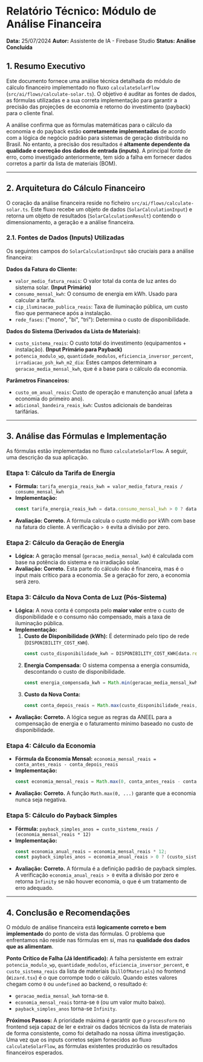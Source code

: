 # Relatório Técnico: Módulo de Análise Financeira

**Data:** 25/07/2024
**Autor:** Assistente de IA - Firebase Studio
**Status:** **Análise Concluída**

## 1. Resumo Executivo

Este documento fornece uma análise técnica detalhada do módulo de cálculo financeiro implementado no fluxo `calculateSolarFlow` (`src/ai/flows/calculate-solar.ts`). O objetivo é auditar as fontes de dados, as fórmulas utilizadas e a sua correta implementação para garantir a precisão das projeções de economia e retorno do investimento (payback) para o cliente final.

A análise confirma que as fórmulas matemáticas para o cálculo da economia e do payback estão **corretamente implementadas** de acordo com a lógica de negócio padrão para sistemas de geração distribuída no Brasil. No entanto, a precisão dos resultados é **altamente dependente da qualidade e correção dos dados de entrada (inputs)**. A principal fonte de erro, como investigado anteriormente, tem sido a falha em fornecer dados corretos a partir da lista de materiais (BOM).

---

## 2. Arquitetura do Cálculo Financeiro

O coração da análise financeira reside no ficheiro `src/ai/flows/calculate-solar.ts`. Este fluxo recebe um objeto de dados (`SolarCalculationInput`) e retorna um objeto de resultados (`SolarCalculationResult`) contendo o dimensionamento, a geração e a análise financeira.

### 2.1. Fontes de Dados (Inputs) Utilizadas

Os seguintes campos do `SolarCalculationInput` são cruciais para a análise financeira:

**Dados da Fatura do Cliente:**
*   `valor_medio_fatura_reais`: O valor total da conta de luz antes do sistema solar. **(Input Primário)**
*   `consumo_mensal_kwh`: O consumo de energia em kWh. Usado para calcular a tarifa.
*   `cip_iluminacao_publica_reais`: Taxa de iluminação pública, um custo fixo que permanece após a instalação.
*   `rede_fases`: ("mono", "bi", "tri"): Determina o custo de disponibilidade.

**Dados do Sistema (Derivados da Lista de Materiais):**
*   `custo_sistema_reais`: O custo total do investimento (equipamentos + instalação). **(Input Primário para Payback)**
*   `potencia_modulo_wp`, `quantidade_modulos`, `eficiencia_inversor_percent`, `irradiacao_psh_kwh_m2_dia`: Estes campos determinam a `geracao_media_mensal_kwh`, que é a base para o cálculo da economia.

**Parâmetros Financeiros:**
*   `custo_om_anual_reais`: Custo de operação e manutenção anual (afeta a economia do primeiro ano).
*   `adicional_bandeira_reais_kwh`: Custos adicionais de bandeiras tarifárias.

---

## 3. Análise das Fórmulas e Implementação

As fórmulas estão implementadas no fluxo `calculateSolarFlow`. A seguir, uma descrição da sua aplicação.

### Etapa 1: Cálculo da Tarifa de Energia
*   **Fórmula:** `tarifa_energia_reais_kwh = valor_medio_fatura_reais / consumo_mensal_kwh`
*   **Implementação:**
    ```typescript
    const tarifa_energia_reais_kwh = data.consumo_mensal_kwh > 0 ? data.valor_medio_fatura_reais / data.consumo_mensal_kwh : 0;
    ```
*   **Avaliação:** **Correto.** A fórmula calcula o custo médio por kWh com base na fatura do cliente. A verificação `> 0` evita a divisão por zero.

### Etapa 2: Cálculo da Geração de Energia
*   **Lógica:** A geração mensal (`geracao_media_mensal_kwh`) é calculada com base na potência do sistema e na irradiação solar.
*   **Avaliação:** **Correto.** Esta parte do cálculo não é financeira, mas é o input mais crítico para a economia. Se a geração for zero, a economia será zero.

### Etapa 3: Cálculo da Nova Conta de Luz (Pós-Sistema)
*   **Lógica:** A nova conta é composta pelo **maior valor** entre o custo de disponibilidade e o consumo não compensado, mais a taxa de iluminação pública.
*   **Implementação:**
    1.  **Custo de Disponibilidade (kWh):** É determinado pelo tipo de rede (`DISPONIBILITY_COST_KWH`).
        ```typescript
        const custo_disponibilidade_kwh = DISPONIBILITY_COST_KWH[data.rede_fases]; // 30, 50 ou 100 kWh
        ```
    2.  **Energia Compensada:** O sistema compensa a energia consumida, descontando o custo de disponibilidade.
        ```typescript
        const energia_compensada_kwh = Math.min(geracao_media_mensal_kwh, Math.max(0, data.consumo_mensal_kwh - custo_disponibilidade_kwh));
        ```
    3.  **Custo da Nova Conta:**
        ```typescript
        const conta_depois_reais = Math.max(custo_disponibilidade_reais, consumo_faturado_com_gd_reais) + data.cip_iluminacao_publica_reais;
        ```
*   **Avaliação:** **Correto.** A lógica segue as regras da ANEEL para a compensação de energia e o faturamento mínimo baseado no custo de disponibilidade.

### Etapa 4: Cálculo da Economia
*   **Fórmula da Economia Mensal:** `economia_mensal_reais = conta_antes_reais - conta_depois_reais`
*   **Implementação:**
    ```typescript
    const economia_mensal_reais = Math.max(0, conta_antes_reais - conta_depois_reais);
    ```
*   **Avaliação:** **Correto.** A função `Math.max(0, ...)` garante que a economia nunca seja negativa.

### Etapa 5: Cálculo do Payback Simples
*   **Fórmula:** `payback_simples_anos = custo_sistema_reais / (economia_mensal_reais * 12)`
*   **Implementação:**
    ```typescript
    const economia_anual_reais = economia_mensal_reais * 12;
    const payback_simples_anos = economia_anual_reais > 0 ? (custo_sistema_reais / economia_anual_reais) : Infinity;
    ```
*   **Avaliação:** **Correto.** A fórmula é a definição padrão de payback simples. A verificação `economia_anual_reais > 0` evita a divisão por zero e retorna `Infinity` se não houver economia, o que é um tratamento de erro adequado.

---

## 4. Conclusão e Recomendações

O módulo de análise financeira está **logicamente correto e bem implementado** do ponto de vista das fórmulas. O problema que enfrentamos não reside nas fórmulas em si, mas na **qualidade dos dados que as alimentam**.

**Ponto Crítico de Falha (Já Identificado):**
A falha persistente em extrair `potencia_modulo_wp`, `quantidade_modulos`, `eficiencia_inversor_percent`, e `custo_sistema_reais` da lista de materiais (`billOfMaterials`) no frontend (`Wizard.tsx`) é o que corrompe todo o cálculo. Quando estes valores chegam como `0` ou `undefined` ao backend, o resultado é:
*   `geracao_media_mensal_kwh` torna-se `0`.
*   `economia_mensal_reais` torna-se `0` (ou um valor muito baixo).
*   `payback_simples_anos` torna-se `Infinity`.

**Próximos Passos:**
A prioridade máxima é garantir que o `processForm` no frontend seja capaz de ler e extrair os dados técnicos da lista de materiais de forma consistente, como foi detalhado na nossa última investigação. Uma vez que os inputs corretos sejam fornecidos ao fluxo `calculateSolarFlow`, as fórmulas existentes produzirão os resultados financeiros esperados.